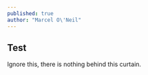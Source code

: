 ```yaml
---
published: true
author: "Marcel O\'Neil"
---
```



## Test

Ignore this, there is nothing behind this curtain.

